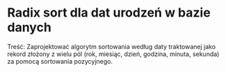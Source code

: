 # Radix sort dla dat urodzeń w bazie danych
Treść:
Zaprojektować algorytm sortowania według daty traktowanej jako rekord złożony z wielu pól (rok, miesiąc, dzień, godzina, minuta, sekunda) za pomocą sortowania pozycyjnego.
